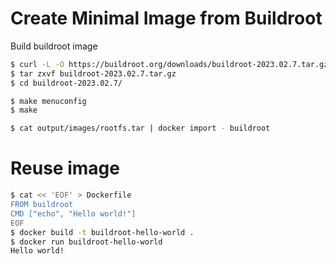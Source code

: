 # Create Minimal Image from Buildroot
Build buildroot image
```bash
$ curl -L -O https://buildroot.org/downloads/buildroot-2023.02.7.tar.gz
$ tar zxvf buildroot-2023.02.7.tar.gz
$ cd buildroot-2023.02.7/
```

```bash
$ make menuconfig
$ make
```

```bash
$ cat output/images/rootfs.tar | docker import - buildroot
```

# Reuse image
```bash
$ cat << 'EOF' > Dockerfile
FROM buildroot
CMD ["echo", "Hello world!"]
EOF
$ docker build -t buildroot-hello-world .
$ docker run buildroot-hello-world
Hello world!
```
